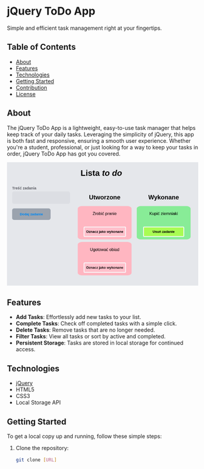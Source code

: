 # jQuery ToDo App

Simple and efficient task management right at your fingertips.

## Table of Contents

- [About](#about)
- [Features](#features)
- [Technologies](#technologies)
- [Getting Started](#getting-started)
- [Contribution](#contribution)
- [License](#license)

## About

The jQuery ToDo App is a lightweight, easy-to-use task manager that helps keep track of your daily tasks. Leveraging the simplicity of jQuery, this app is both fast and responsive, ensuring a smooth user experience. Whether you're a student, professional, or just looking for a way to keep your tasks in order, jQuery ToDo App has got you covered.

![ToDo App Screenshot](./Zrzut%20ekranu%20z%202023-11-08%2000-03-10.png)

## Features

- **Add Tasks**: Effortlessly add new tasks to your list.
- **Complete Tasks**: Check off completed tasks with a simple click.
- **Delete Tasks**: Remove tasks that are no longer needed.
- **Filter Tasks**: View all tasks or sort by active and completed.
- **Persistent Storage**: Tasks are stored in local storage for continued access.

## Technologies

- [jQuery](https://jquery.com/)
- HTML5
- CSS3
- Local Storage API

## Getting Started

To get a local copy up and running, follow these simple steps:

1. Clone the repository:
   ```sh
   git clone [URL]
